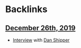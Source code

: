 
# Backlinks
## [December 26th, 2019](<December 26th, 2019.md>)
- [Interview](<Interview.md>) with [Dan Shipper](<Dan Shipper.md>)

